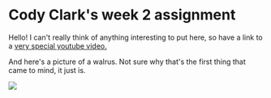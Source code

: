 <!DOCTYPE html>
<html>
  <head>
    <meta charset="utf-8">
    <title>My test page</title>
  </head>
  <body>
  <h1>Cody Clark's week 2 assignment</h1>  
  <p>Hello! I can't really think of anything interesting to put here, so have a link to a <a href="https://www.youtube.com/watch?v=o-YBDTqX_ZU">very special youtube video.</a></p>
  <p>And here's a picture of a walrus. Not sure why that's the first thing that came to mind, it just is.</p>
  <img src="https://seaworld.com/san-diego/-/media/seaworld-san-diego/images/animals/walrus/780x400/780x400-swc-walrus-chouchou.ashx?version=1_202012082052">
  </body>
</html>
